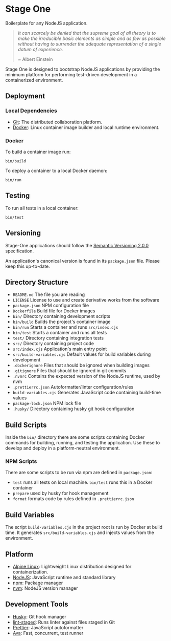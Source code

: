 Stage One
=========
Boilerplate for any NodeJS application.

> *It can scarcely be denied that the supreme goal of all theory is to make
> the irreducible basic elements as simple and as few as possible without having
> to surrender the adequate representation of a single datum of experience.*
>
> ~ Albert Einstein

Stage One is designed to bootstrap NodeJS applications by providing the minimum
platform for performing test-driven development in a containerized environment.

Deployment
----------
### Local Dependencies
- [Git](https://git-scm.com): The distributed collaboration platform.
- [Docker](https://www.docker.com): Linux container image builder and local runtime environment.

### Docker
To build a container image run:

    bin/build

To deploy a container to a local Docker daemon:

    bin/run

Testing
-------
To run all tests in a local container:

    bin/test

Versioning
----------
Stage-One applications should follow the
[Semantic Versioning 2.0.0](https://semver.org/spec/v2.0.0.html) specification.

An application's canonical version is found in its `package.json` file. Please
keep this up-to-date.

Directory Structure
-------------------
- `README.md` The file you are reading
- `LICENSE` License to use and create derivative works from the software
- `package.json` NPM configuration file
- `Dockerfile` Build file for Docker images
- `bin/` Directory containing development scripts
- `bin/build` Builds the project's container image
- `bin/run` Starts a container and runs `src/index.cjs`
- `bin/test` Starts a container and runs all tests
- `test/` Directory containing integration tests
- `src/` Directory containing project code
- `src/index.cjs` Application's main entry point
- `src/build-variables.cjs` Default values for build variables during development
- `.dockerignore` Files that should be ignored when building images
- `.gitignore` Files that should be ignored in git commits
- `.nvmrc` Contains the expected version of the NodeJS runtime, used by nvm
- `.prettierrc.json` Autoformatter/linter configuration/rules
- `build-variables.cjs` Generates JavaScript code containing build-time values
- `package-lock.json` NPM lock file
- `.husky/` Directory containing husky git hook configuration

Build Scripts
-------------
Inside the `bin/` directory there are some scripts containing Docker commands
for building, running, and testing the application. Use these to develop and
deploy in a platform-neutral environment.

### NPM Scripts
There are some scripts to be run via npm are defined in `package.json`:
- `test` runs all tests on local machine. `bin/test` runs this in a Docker container
- `prepare` used by husky for hook management
- `format` formats code by rules defined in `.prettierrc.json`

Build Variables
---------------
The script `build-variables.cjs` in the project root is run by Docker at build time. It generates `src/build-variables.cjs` and injects values from the environment.

Platform
--------
- [Alpine Linux](https://www.alpinelinux.org): Lightweight Linux distribution designed for containerization.
- [NodeJS](https://nodejs.org): JavaScript runtime and standard library
- [npm](https://npmjs.com): Package manager
- [nvm](https://github.com/nvm-sh/nvm): NodeJS version manager

Development Tools
-----------------
- [Husky](https://typicode.github.io/husky): Git hook manager
- [lint-staged](https://github.com/okonet/lint-staged): Runs linter against files staged in Git
- [Prettier](https://prettier.io): JavaScript autoformatter
- [Ava](https://github.com/avajs/ava): Fast, concurrent, test runner
